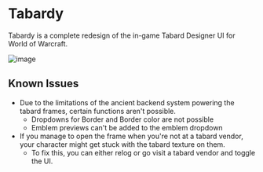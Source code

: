 # Tabardy

Tabardy is a complete redesign of the in-game Tabard Designer UI for World of Warcraft.

![image](https://github.com/Ghostopheles/Tabardy/assets/10636803/535dd011-b394-4e43-bce8-811a1ada923e)

## Known Issues

- Due to the limitations of the ancient backend system powering the tabard frames, certain functions aren't possible.
  - Dropdowns for Border and Border color are not possible
  - Emblem previews can't be added to the emblem dropdown
- If you manage to open the frame when you're not at a tabard vendor, your character might get stuck with the tabard texture on them.
  - To fix this, you can either relog or go visit a tabard vendor and toggle the UI.
